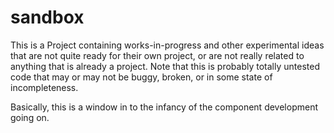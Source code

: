 # sandbox
This is a Project containing works-in-progress and other experimental ideas that are not quite ready for their own project,
or are not really related to anything that is already a project.  Note that this is probably totally untested code that
may or may not be buggy, broken, or in some state of incompleteness.

Basically, this is a window in to the infancy of the component development going on.
